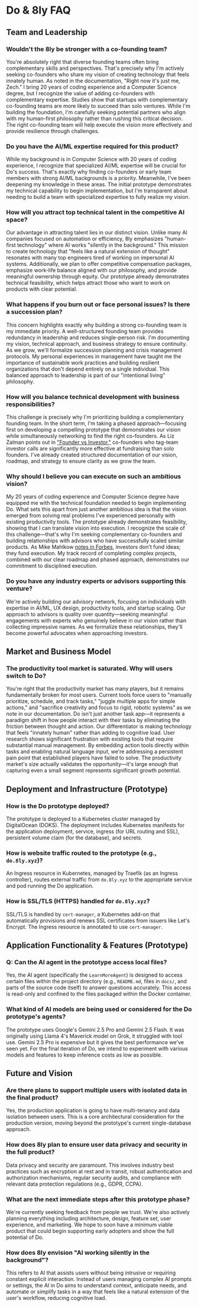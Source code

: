 # Do & 8ly FAQ

## Team and Leadership

### Wouldn't the 8ly be stronger with a co-founding team?

You're absolutely right that diverse founding teams often bring complementary skills and perspectives. That's precisely why I'm actively seeking co-founders who share my vision of creating technology that feels innately human. As noted in the documentation, "Right now it's just me, Zech." I bring 20 years of coding experience and a Computer Science degree, but I recognize the value of adding co-founders with complementary expertise. Studies show that startups with complementary co-founding teams are more likely to succeed than solo ventures. While I'm building the foundation, I'm carefully seeking potential partners who align with my human-first philosophy rather than rushing this critical decision. The right co-founding team will help execute the vision more effectively and provide resilience through challenges.

### Do you have the AI/ML expertise required for this product?

While my background is in Computer Science with 20 years of coding experience, I recognize that specialized AI/ML expertise will be crucial for Do's success. That's exactly why finding co-founders or early team members with strong AI/ML backgrounds is a priority. Meanwhile, I've been deepening my knowledge in these areas. The initial prototype demonstrates my technical capability to begin implementation, but I'm transparent about needing to build a team with specialized expertise to fully realize my vision.

### How will you attract top technical talent in the competitive AI space?

Our advantage in attracting talent lies in our distinct vision. Unlike many AI companies focused on automation or efficiency, 8ly emphasizes "human-first technology" where AI works "silently in the background." This mission to create technology that "feels like a natural extension of thought" resonates with many top engineers tired of working on impersonal AI systems. Additionally, we plan to offer competitive compensation packages, emphasize work-life balance aligned with our philosophy, and provide meaningful ownership through equity. Our prototype already demonstrates technical feasibility, which helps attract those who want to work on products with clear potential.


### What happens if you burn out or face personal issues? Is there a succession plan?

This concern highlights exactly why building a strong co-founding team is my immediate priority. A well-structured founding team provides redundancy in leadership and reduces single-person risk. I'm documenting my vision, technical approach, and business strategy to ensure continuity. As we grow, we'll formalize succession planning and crisis management protocols. My personal experiences in management have taught me the importance of sustainable work practices and building resilient organizations that don't depend entirely on a single individual. This balanced approach to leadership is part of our "intentional living" philosophy.

### How will you balance technical development with business responsibilities?

This challenge is precisely why I'm prioritizing building a complementary founding team. In the short term, I'm taking a phased approach—focusing first on developing a compelling prototype that demonstrates our vision while simultaneously networking to find the right co-founders. As Liz Zalman points out in ["Founder vs Investor,"](https://startupnation.com/books/12-absolutes-of-fundraising-from-the-honest-truth-about-venture-capital-from-startup-to-ip/) co-founders who tag-team investor calls are significantly more effective at fundraising than solo founders. I've already created structured documentation of our vision, roadmap, and strategy to ensure clarity as we grow the team.

### Why should I believe you can execute on such an ambitious vision?

My 20 years of coding experience and Computer Science degree have equipped me with the technical foundation needed to begin implementing Do. What sets this apart from just another ambitious idea is that the vision emerged from solving real problems I've experienced personally with existing productivity tools. The prototype already demonstrates feasibility, showing that I can translate vision into execution. I recognize the scale of this challenge—that's why I'm seeking complementary co-founders and building relationships with advisors who have successfully scaled similar products. As Mike Mahlkow [notes in Forbes](https://www.forbes.com/councils/forbestechcouncil/2025/03/14/what-founders-get-wrong-about-fundraising-and-how-to-fix-it/), investors don't fund ideas; they fund execution. My track record of completing complex projects, combined with our clear roadmap and phased approach, demonstrates our commitment to disciplined execution.

### Do you have any industry experts or advisors supporting this venture?

We're actively building our advisory network, focusing on individuals with expertise in AI/ML, UX design, productivity tools, and startup scaling. Our approach to advisors is quality over quantity—seeking meaningful engagements with experts who genuinely believe in our vision rather than collecting impressive names. As we formalize these relationships, they'll become powerful advocates when approaching investors.

## Market and Business Model

### The productivity tool market is saturated. Why will users switch to Do?

You're right that the productivity market has many players, but it remains fundamentally broken for most users. Current tools force users to "manually prioritize, schedule, and track tasks," "juggle multiple apps for simple actions," and "sacrifice creativity and focus to rigid, robotic systems" as we note in our documentation. Do isn't just another task app—it represents a paradigm shift in how people interact with their tasks by eliminating the friction between thought and action. Our differentiator is making technology that feels "innately human" rather than adding to cognitive load. User research shows significant frustration with existing tools that require substantial manual management. By embedding action tools directly within tasks and enabling natural language input, we're addressing a persistent pain point that established players have failed to solve. The productivity market's size actually validates the opportunity—it's large enough that capturing even a small segment represents significant growth potential.

## Deployment and Infrastructure (Prototype)

### How is the Do prototype deployed?

The prototype is deployed to a Kubernetes cluster managed by DigitalOcean (DOKS). The deployment includes Kubernetes manifests for the application deployment, service, ingress (for URL routing and SSL), persistent volume claim (for the database), and secrets.

### How is website traffic routed to the prototype (e.g., `do.8ly.xyz`)?

An Ingress resource in Kubernetes, managed by Traefik (as an Ingress controller), routes external traffic from `do.8ly.xyz` to the appropriate service and pod running the Do application.

### How is SSL/TLS (HTTPS) handled for `do.8ly.xyz`?

SSL/TLS is handled by `cert-manager`, a Kubernetes add-on that automatically provisions and renews SSL certificates from issuers like Let's Encrypt. The Ingress resource is annotated to use `cert-manager`.

## Application Functionality & Features (Prototype)

### Q: Can the AI agent in the prototype access local files?

Yes, the AI agent (specifically the `LearnMoreAgent`) is designed to access certain files within the project directory (e.g., `README.md`, files in `docs/`, and parts of the source code itself) to answer questions accurately. This access is read-only and confined to the files packaged within the Docker container.

### What kind of AI models are being used or considered for the Do prototype's agents?

The prototype uses Google's Gemini 2.5 Pro and Gemini 2.5 Flash. It was originally using Llama 4's Maverick model on Grok, it struggled with tool use. Gemini 2.5 Pro is expensive but it gives the best performance we've seen yet. For the final iteration of Do, we intend to experiment with various models and features to keep inference costs as low as possible.

## Future and Vision

### Are there plans to support multiple users with isolated data in the final product?

Yes, the production application is going to have multi-tenancy and data isolation between users. This is a core architectural consideration for the production version, moving beyond the prototype's current single-database approach.

### How does 8ly plan to ensure user data privacy and security in the full product?

Data privacy and security are paramount. This involves industry best practices such as encryption at rest and in transit, robust authentication and authorization mechanisms, regular security audits, and compliance with relevant data protection regulations (e.g., GDPR, CCPA).

### What are the next immediate steps after this prototype phase?

We're currently seeking feedback from people we trust. We're also actively planning everything including architecture, design, feature set, user experience, and marketing. We hope to soon have a minimum viable product that could begin supporting early adopters and show the full potential of Do.

### How does 8ly envision "AI working silently in the background"?

This refers to AI that assists users without being intrusive or requiring constant explicit interaction. Instead of users managing complex AI prompts or settings, the AI in Do aims to understand context, anticipate needs, and automate or simplify tasks in a way that feels like a natural extension of the user's workflow, reducing cognitive load.